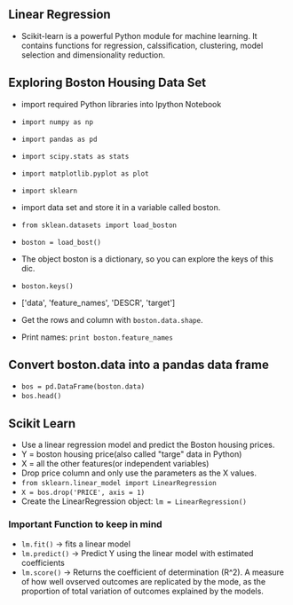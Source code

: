 ## Linear Regression

- Scikit-learn is a powerful Python module for machine learning. It contains functions for regression, calssification, clustering, model selection and dimensionality reduction.

## Exploring Boston Housing Data Set

- import required Python libraries into Ipython Notebook
- `import numpy as np`
- `import pandas as pd`
- `import scipy.stats as stats`
- `import matplotlib.pyplot as plot`
- `import sklearn`

- import data set and store it in a variable called boston.
- `from sklean.datasets import load_boston`
- `boston = load_bost()`

- The object boston is a dictionary, so you can explore the keys of this dic.
- `boston.keys()`
- ['data', 'feature_names', 'DESCR', 'target']
- Get the rows and column with `boston.data.shape`.
- Print names: `print boston.feature_names` 

## Convert boston.data into a pandas data frame

- `bos = pd.DataFrame(boston.data)`
- `bos.head()` 

## Scikit Learn

- Use a linear regression model and predict the Boston housing prices.
- Y = boston housing price(also called "targe" data in Python)
- X = all the other features(or independent variables)
- Drop price column and only use the parameters as the X values.
- `from sklearn.linear_model import LinearRegression`
- `X = bos.drop('PRICE', axis = 1)`
- Create the LinearRegression object: `lm = LinearRegression()`

### Important Function to keep in mind

- `lm.fit()` -> fits a linear model
- `lm.predict()` -> Predict Y using the linear model with estimated coefficients
- `lm.score()` -> Returns the coefficient of determination (R^2). A measure of how well ovserved outcomes are replicated by the mode, as the proportion of total variation of outcomes explained by the models.